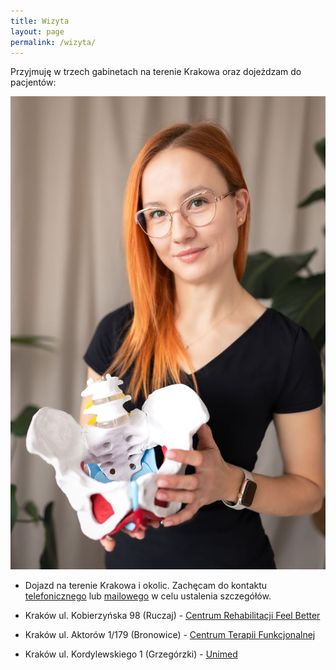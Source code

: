 ```yaml
---
title: Wizyta
layout: page
permalink: /wizyta/
---
```


Przyjmuję w trzech gabinetach na terenie Krakowa oraz dojeżdzam do pacjentów:

![](/images/wizyta.jpg)

- Dojazd na terenie Krakowa i okolic. Zachęcam do kontaktu [telefonicznego](tel:+48501288448)
  lub [mailowego](mailto:gosia.radzyminska@gmail.com) w celu ustalenia szczegółów.

- Kraków ul. Kobierzyńska 98 (Ruczaj) - [Centrum Rehabilitacji Feel Better](http://www.fbrehab.com/#contact)

- Kraków ul. Aktorów 1/179 (Bronowice) - [Centrum Terapii Funkcjonalnej](https://ctfmed.pl/)

- Kraków ul. Kordylewskiego 1 (Grzegórzki) - [Unimed](https://www.unimed-nzoz.pl/)
